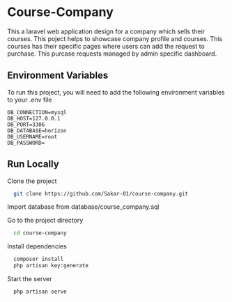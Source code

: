 
# Course-Company


This a laravel web application design for a company which sells their courses. This poject helps to showcase company profile and courses. This courses has their specific pages where users can add the request to purchase. This purcase requests managed by admin specific dashboard.




## Environment Variables

To run this project, you will need to add the following environment variables to your .env file

    DB_CONNECTION=mysql
    DB_HOST=127.0.0.1
    DB_PORT=3306
    DB_DATABASE=horizon
    DB_USERNAME=root
    DB_PASSWORD=


## Run Locally

Clone the project

```bash
  git clone https://github.com/Sakar-01/course-company.git
```
Import database from database/course_company.sql

Go to the project directory

```bash
  cd course-company
```

Install dependencies

```bash
  composer install 
  php artisan key:generate
```

Start the server

```bash
  php artisan serve
```

